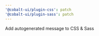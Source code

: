 ```yaml
---
'@cobalt-ui/plugin-css': patch
'@cobalt-ui/plugin-sass': patch
---
```


Add autogenerated message to CSS & Sass
